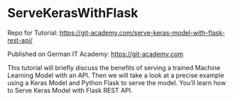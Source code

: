 # ServeKerasWithFlask

Repo for Tutorial: https://git-academy.com/serve-keras-model-with-flask-rest-api/

Published on German IT Academy: https://git-academy.com

This tutorial will briefly discuss the benefits of serving a trained Machine Learning Model with an API. Then we will take a look at a precise example using a Keras Model and Python Flask to serve the model. You’ll learn how to Serve Keras Model with Flask REST API.
